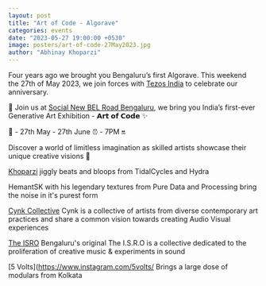 ```yaml
---
layout: post
title: "Art of Code - Algorave"
categories: events
date: "2023-05-27 19:00:00 +0530"
image: posters/art-of-code-27May2023.jpg
author: "Abhinay Khoparzi"
---
```

Four years ago we brought you Bengaluru’s first Algorave. This weekend the 27th of May 2023, we join forces with [Tezos India](https://tezosindia.org.in) to celebrate our anniversary.

🎨 Join us at [Social New BEL Road Bengaluru](https://goo.gl/maps/1qdFHs82R65yjjti6?coh=178572&entry=tt), we bring you India’s first-ever Generative Art Exhibition - 𝗔𝗿𝘁 𝗼𝗳 𝗖𝗼𝗱𝗲 ✨

📅 - 27th May - 27th June
⏰ - 7PM 🔛
 
Discover a world of limitless imagination as skilled artists showcase their unique creative visions 🎨

[Khoparzi](http://khoparzi.com/) jiggly beats and bloops from TidalCycles and Hydra

HemantSK with his legendary textures from Pure Data and Processing bring the noise in it's purest form

[Cynk Collective](https://www.instagram.com/cynk_collective/) Cynk is a collective of artists from diverse contemporary art practices and share a common vision towards creating Audio Visual experiences

[The ISRO](https://www.instagram.com/theisro/) Bengaluru's original The I.S.R.O is a collective dedicated to the proliferation of creative music & experiments in sound

[5 Volts](https://www.instagram.com/5volts/ Brings a large dose of modulars from Kolkata
